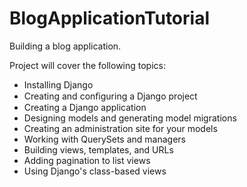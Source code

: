 # BlogApplicationTutorial
Building a blog application.

Project will cover the following topics:
  - Installing Django
  - Creating and conﬁguring a Django project
  - Creating a Django application
  - Designing models and generating model migrations
  - Creating an administration site for your models
  - Working with QuerySets and managers
  - Building views, templates, and URLs
  - Adding pagination to list views
  - Using Django's class-based views
